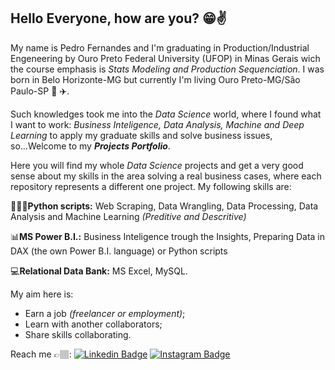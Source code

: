 ## Hello Everyone, how are you? 😁✌️

My name is Pedro Fernandes and I'm graduating in Production/Industrial Engeneering by Ouro Preto Federal University (UFOP) in Minas Gerais wich the course emphasis is *Stats Modeling and Production Sequenciation*. I was born in Belo Horizonte-MG but currently I'm living Ouro Preto-MG/São Paulo-SP 🚌 ✈️. 

Such knowledges took me into the *Data Science* world, where I found what I want to work: *Business Inteligence, Data Analysis, Machine and Deep Learning* to apply my graduate skills and solve business issues, so...Welcome to my ***Projects Portfolio***.

Here you will find my whole *Data Science* projects and get a very good sense about my skills in the area solving a real business cases, where each repository represents a different one project. My following skills are:

👨🏽‍💻**Python scripts:** Web Scraping, Data Wrangling, Data Processing, Data Analysis and Machine Learning *(Preditive and Descritive)* 

📊**MS Power B.I.:**  Business Inteligence trough the Insights, Preparing Data in DAX (the own Power B.I. language) or Python scripts

💻**Relational  Data Bank:** MS Excel, MySQL.


My aim here is:
- Earn a job *(freelancer or employment)*;
- Learn with another collaborators;
- Share skills collaborating. 

Reach me 👉🏽:
[![Linkedin Badge](https://img.shields.io/badge/-LinkedIn-blue?style=flat-square&logo=Linkedin&logoColor=white&link=https://www.linkedin.com/in/isadora-rodrigues-stangarlin-48402b141/)](https://www.linkedin.com/in/pfsn/) [![Instagram Badge](https://img.shields.io/badge/-Instagram-violet?style=flat-square&logo=Instagram&logoColor=white&link=https://www.instagram.com/papodedev/)](https://www.instagram.com/psouza.neto/)
